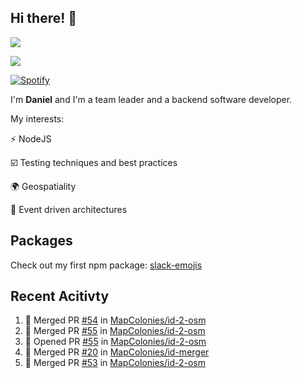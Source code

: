 ## Hi there! 👋
<p>
  <img src="https://i.imgur.com/agb7xe9.png" />
</p>
<p>
  <img src="https://github-readme-stats.vercel.app/api?username=syncush&theme=tokyonight">
</p>

[![Spotify](https://novatorem-rust.vercel.app/api/spotify)](https://open.spotify.com/user/syncush)

I'm **Daniel** and I'm a team leader and a backend software developer.

My interests:

⚡ NodeJS

☑️ Testing techniques and best practices

🌍 Geospatiality

🧠 Event driven architectures

## Packages
Check out my first npm package: [slack-emojis](https://www.npmjs.com/package/slack-emojis)

## Recent Acitivty
<!--START_SECTION:activity-->
1. 🎉 Merged PR [#54](https://github.com/MapColonies/id-2-osm/pull/54) in [MapColonies/id-2-osm](https://github.com/MapColonies/id-2-osm)
2. 🎉 Merged PR [#55](https://github.com/MapColonies/id-2-osm/pull/55) in [MapColonies/id-2-osm](https://github.com/MapColonies/id-2-osm)
3. 💪 Opened PR [#55](https://github.com/MapColonies/id-2-osm/pull/55) in [MapColonies/id-2-osm](https://github.com/MapColonies/id-2-osm)
4. 🎉 Merged PR [#20](https://github.com/MapColonies/id-merger/pull/20) in [MapColonies/id-merger](https://github.com/MapColonies/id-merger)
5. 🎉 Merged PR [#53](https://github.com/MapColonies/id-2-osm/pull/53) in [MapColonies/id-2-osm](https://github.com/MapColonies/id-2-osm)
<!--END_SECTION:activity-->
